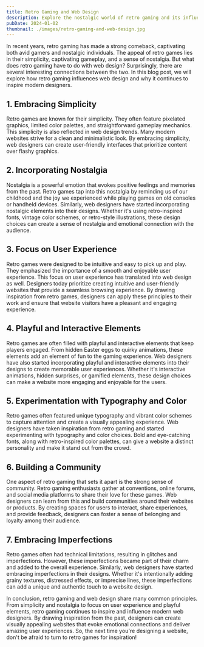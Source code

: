 ```yaml
---
title: Retro Gaming and Web Design
description: Explore the nostalgic world of retro gaming and its influence on modern web design. Discover the perfect fusion of old-school graphics and innovative UI/UX.
pubDate: 2024-01-02
thumbnail: ./images/retro-gaming-and-web-design.jpg
---
```


In recent years, retro gaming has made a strong comeback, captivating both avid gamers and nostalgic individuals. The appeal of retro games lies in their simplicity, captivating gameplay, and a sense of nostalgia. But what does retro gaming have to do with web design? Surprisingly, there are several interesting connections between the two. In this blog post, we will explore how retro gaming influences web design and why it continues to inspire modern designers.

## 1. Embracing Simplicity

Retro games are known for their simplicity. They often feature pixelated graphics, limited color palettes, and straightforward gameplay mechanics. This simplicity is also reflected in web design trends. Many modern websites strive for a clean and minimalistic look. By embracing simplicity, web designers can create user-friendly interfaces that prioritize content over flashy graphics.

## 2. Incorporating Nostalgia

Nostalgia is a powerful emotion that evokes positive feelings and memories from the past. Retro games tap into this nostalgia by reminding us of our childhood and the joy we experienced while playing games on old consoles or handheld devices. Similarly, web designers have started incorporating nostalgic elements into their designs. Whether it's using retro-inspired fonts, vintage color schemes, or retro-style illustrations, these design choices can create a sense of nostalgia and emotional connection with the audience.

## 3. Focus on User Experience

Retro games were designed to be intuitive and easy to pick up and play. They emphasized the importance of a smooth and enjoyable user experience. This focus on user experience has translated into web design as well. Designers today prioritize creating intuitive and user-friendly websites that provide a seamless browsing experience. By drawing inspiration from retro games, designers can apply these principles to their work and ensure that website visitors have a pleasant and engaging experience.

## 4. Playful and Interactive Elements

Retro games are often filled with playful and interactive elements that keep players engaged. From hidden Easter eggs to quirky animations, these elements add an element of fun to the gaming experience. Web designers have also started incorporating playful and interactive elements into their designs to create memorable user experiences. Whether it's interactive animations, hidden surprises, or gamified elements, these design choices can make a website more engaging and enjoyable for the users.

## 5. Experimentation with Typography and Color

Retro games often featured unique typography and vibrant color schemes to capture attention and create a visually appealing experience. Web designers have taken inspiration from retro gaming and started experimenting with typography and color choices. Bold and eye-catching fonts, along with retro-inspired color palettes, can give a website a distinct personality and make it stand out from the crowd.

## 6. Building a Community

One aspect of retro gaming that sets it apart is the strong sense of community. Retro gaming enthusiasts gather at conventions, online forums, and social media platforms to share their love for these games. Web designers can learn from this and build communities around their websites or products. By creating spaces for users to interact, share experiences, and provide feedback, designers can foster a sense of belonging and loyalty among their audience.

## 7. Embracing Imperfections

Retro games often had technical limitations, resulting in glitches and imperfections. However, these imperfections became part of their charm and added to the overall experience. Similarly, web designers have started embracing imperfections in their designs. Whether it's intentionally adding grainy textures, distressed effects, or imprecise lines, these imperfections can add a unique and authentic touch to a website design.

In conclusion, retro gaming and web design share many common principles. From simplicity and nostalgia to focus on user experience and playful elements, retro gaming continues to inspire and influence modern web designers. By drawing inspiration from the past, designers can create visually appealing websites that evoke emotional connections and deliver amazing user experiences. So, the next time you're designing a website, don't be afraid to turn to retro games for inspiration!
